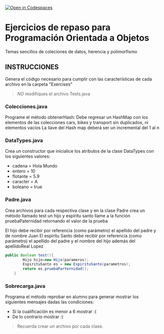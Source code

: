 [![Open in Codespaces](https://classroom.github.com/assets/launch-codespace-2972f46106e565e64193e422d61a12cf1da4916b45550586e14ef0a7c637dd04.svg)](https://classroom.github.com/open-in-codespaces?assignment_repo_id=15558682)
# Ejercicios de repaso para Programación Orientada a Objetos

Temas sencillos de coleciones de datos, herencia y polimorfismo

## INSTRUCCIONES  

Genera el código necesario para cumplir con las características de cada archivo en la carpeta "Exercises"

> *NO* modifiques el archivo Tests.java
### Colecciones.java
Programe el método obtenerHash: Debe regresar un HashMap con los elementos de las colecciones cars, bikes y transport sin duplicados, ni elementos vacíos
La llave del Hash map deberá ser un incremental del 1 al n

### DataTypes.java
Crea un constructor que inicialice los atributos de la clase DataTypes con los siguientes valores:
* cadena = Hola Mundo
* entero = 10
* flotante = 5.9
* caracter = A
* boleano = true

### Padre.java
Crea archivos para cada respectiva clase y en la clase Padre crea un método llamado test
un hijo y espíritu santo llame a la función pruebaPaternidad retornando el valor de la prueba

El hijo debe recibir por referencia (como parámetro) el apellido del padre y de nombre Juan
El espíritu Santo debe recibir por referencia (como parámetro) el apellido del padre y el nombre del hijo además del apellidoReal Lopez

```java
public Boolean test(){
        Hijo hijo=new Hijo(parameros);
        EspirituSanto es = new EspirituSanto(parametros);
        return es.pruebaParternidad();
    }
```

 

### Sobrecarga.java

Programa el método reprobar en alumno para generar mostrar los siguientes mensajes dadas las condiciones:
* Si la cualificación es menor a 6 mostrar :(
* De lo contrario mostrar :)

> Recuerda crear un archivo por cada clase.


 
